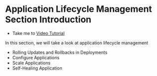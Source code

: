 # Application Lifecycle Management Section Introduction
  - Take me to [Video Tutorial](https://kodekloud.com/courses/539883/lectures/9808200)
  
In this section, we will take a look at application lifecycle management
- Rolling Updates and Rollbacks in Deployments
- Configure Applications
- Scale Applications
- Self-Healing Application

